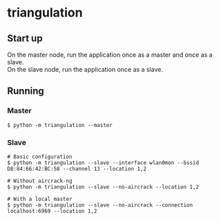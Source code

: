 # triangulation

## Start up
On the master node, run the application once as a master and once as a slave.  
On the slave node, run the application once as a slave.

## Running

### Master
```plaintext
$ python -m triangulation --master
```

### Slave
```plaintext
# Basic configuration
$ python -m triangulation --slave --interface wlan0mon --bssid D8:84:66:42:BC:58 --channel 13 --location 1,2

# Without aircrack-ng
$ python -m triangulation --slave --no-aircrack --location 1,2

# With a local master
$ python -m triangulation --slave --no-aircrack --connection localhost:6969 --location 1,2
```
